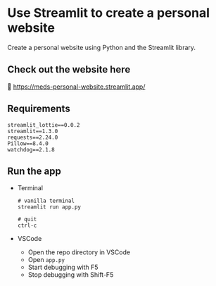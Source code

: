 # Use Streamlit to create a personal website

Create a personal website using Python and the Streamlit library.

## Check out the website here
📢 https://meds-personal-website.streamlit.app/


## Requirements
```
streamlit_lottie==0.0.2
streamlit==1.3.0
requests==2.24.0
Pillow==8.4.0
watchdog==2.1.8
```

## Run the app
* Terminal
    ```
    # vanilla terminal
    streamlit run app.py

    # quit
    ctrl-c
    ```

* VSCode
  * Open the repo directory in VSCode
  * Open `app.py`
  * Start debugging with F5
  * Stop debugging with Shift-F5